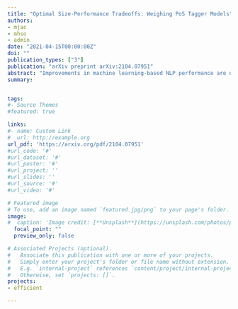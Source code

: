 ```yaml
---
title: "Optimal Size-Performance Tradeoffs: Weighing PoS Tagger Models"
authors:
- mjac
- mhso
- admin
date: "2021-04-15T00:00:00Z"
doi: ""
publication_types: ["3"]
publication: "arXiv preprint arXiv:2104.07951"
abstract: "Improvements in machine learning-based NLP performance are often presented with bigger models and more complex code. This presents a trade-off: better scores come at the cost of larger tools; bigger models tend to require more during training and inference time. We present multiple methods for measuring the size of a model, and for comparing this with the model's performance. In a case study over part-of-speech tagging, we then apply these techniques to taggers for eight languages and present a novel analysis identifying which taggers are size-performance optimal. Results indicate that some classical taggers place on the size-performance skyline across languages. Further, although the deep models have highest performance for multiple scores, it is often not the most complex of these that reach peak performance."
summary: 


tags:
#- Source Themes
#featured: true

links:
#- name: Custom Link
#  url: http://example.org
url_pdf: 'https://arxiv.org/pdf/2104.07951'
#url_code: '#'
#url_dataset: '#'
#url_poster: '#'
#url_project: ''
#url_slides: ''
#url_source: '#'
#url_video: '#'

# Featured image
# To use, add an image named `featured.jpg/png` to your page's folder. 
image:
#  caption: 'Image credit: [**Unsplash**](https://unsplash.com/photos/pLCdAaMFLTE)'
  focal_point: ""
  preview_only: false

# Associated Projects (optional).
#   Associate this publication with one or more of your projects.
#   Simply enter your project's folder or file name without extension.
#   E.g. `internal-project` references `content/project/internal-project/index.md`.
#   Otherwise, set `projects: []`.
projects: 
- efficient

---
```

